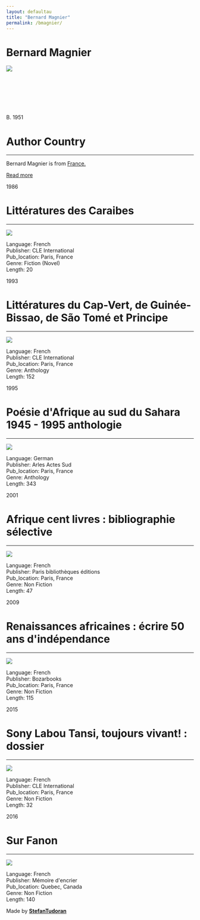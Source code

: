 ```yaml
---
layout: defaultau
title: "Bernard Magnier"
permalink: /bmagnier/
---
```

<!-- partial:index.partial.html -->
<div class="content">
    <h1>Bernard Magnier</h1>
    <div class="quote">
        <div><img src="https://upload.wikimedia.org/wikipedia/commons/thumb/5/5f/BernarD_Manet_BM_Croix_Rouge_32093.jpg/330px-BernarD_Manet_BM_Croix_Rouge_32093.jpg" class="logo"></div>
    </div>
    <div class="timeline">
        <div style="padding-bottom:100px;"></div>
        <div class="block">
            <div class="date right"><p class="right"> B. 1951 </p></div>
            <div class="dot"></div>
            <div class="left first">
            <div class="author_country">
                <h1>Author Country</h1><hr>
          <div class="aclocation">  <p>Bernard Magnier is from <a href="{{ site.baseurl }}/17">France.</a></p></div>
                <div class="acreadmore"><a href="https://www.wikidata.org/wiki/Q44385924" target="_blank">Read more</a></div>
            </div>
            </div>
        </div>
        <div class="block">
            <div class="date left"><p class="left">1986</p></div>
            <div class="dot"></div>
            <div class="right">
                <h1>Littératures des Caraibes</h1><hr>
                <p><img src="https://fr.shopping.rakuten.com/photo/1413186079_L.jpg"></p>
                <p>
                Language: French<br/>
                Publisher: CLE International<br/>
                Pub_location: Paris, France<br/>
                Genre: Fiction (Novel)<br/>
                Length: 20</p>
            </div>
        </div>
        <div class="block">
            <div class="date right"><p class="right">1993</p></div>
            <div class="dot"></div>
            <div class="left hide">
                <h1>Littératures du Cap-Vert, de Guinée-Bissao, de São Tomé et Principe</h1><hr>
                <p><img src="https://cdn.cultura.com/cdn-cgi/image/width=1024/media/pim/TITELIVE/81_9782914043366_1_75.jpg"></p>
                <p>Language: French<br/>
                Publisher: CLE International<br/>
                Pub_location: Paris, France<br/>
                Genre: Anthology<br/>
                Length: 152</p>
            </div>
        </div>
        <div class="block">
            <div class="date left"><p class="left">1995</p></div>
            <div class="dot"></div>
            <div class="right hide">
                <h1>Poésie d'Afrique au sud du Sahara 1945 - 1995 anthologie</h1><hr>
                <p><img src="https://m.media-amazon.com/images/I/31mw91cq1ZL._AC_SY780_.jpg"></p>
                <p>Language: German<br/>
                Publisher: Arles Actes Sud<br/>
                Pub_location: Paris, France<br/>
                Genre: Anthology<br/>
                Length: 343</p>
            </div>
        </div>
        <div class="block">
            <div class="date right"><p class="right">2001</p></div>
            <div class="dot"></div>
            <div class="left hide">
                <h1>Afrique cent livres : bibliographie sélective</h1><hr>
                <p><img src="https://m.media-amazon.com/images/I/41OEj0XVs6L._SX495_BO1,204,203,200_.jpg"></p>
                <p>Language: French<br/>
                Publisher: Paris bibliothèques éditions<br/>
                Pub_location: Paris, France<br/>
                Genre: Non Fiction<br/>
                Length: 47</p>
            </div>
        </div>
        <div class="block">
            <div class="date left"><p class="left">2009</p></div>
            <div class="dot"></div>
            <div class="right hide">
                <h1>Renaissances africaines : écrire 50 ans d'indépendance</h1><hr>
                <p><img src="https://m.media-amazon.com/images/I/81oZGtaYd1L.jpg"></p>
                <p>Language: French<br/>
                Publisher: Bozarbooks<br/>
                Pub_location: Paris, France<br/>
                Genre: Non Fiction<br/>
                Length: 115</p>
            </div>
        </div>
        <div class="block">
            <div class="date right"><p class="right">2015</p></div>
            <div class="dot"></div>
            <div class="left hide">
                <h1>Sony Labou Tansi, toujours vivant! : dossier</h1><hr>
                <p><img src="https://cdn.vectorstock.com/i/preview-1x/48/06/image-preview-icon-picture-placeholder-vector-31284806.jpg"></p>
                <p>Language: French<br/>
                Publisher: CLE International<br/>
                Pub_location: Paris, France<br/>
                Genre: Non Fiction<br/>
                Length: 32</p>
            </div>
        </div>
        <div class="block">
            <div class="date left"><p class="left">2016</p></div>
            <div class="dot"></div>
            <div class="right hide">
                <h1>Sur Fanon</h1><hr>
                <p><img src="https://static.fnac-static.com/multimedia/Images/FR/NR/33/9c/77/7838771/1540-1/tsp20220420060331/Sur-fanon.jpg"></p>
                <p>Language: French<br/>
                Publisher: Mémoire d'encrier<br/>
                Pub_location: Quebec, Canada<br/>
                Genre: Non Fiction<br/>
                Length: 140</p>
            </div>
        </div>
        <div id="footer">
        <p id="copyright">Made by&nbsp;<strong><a href="https://www.linkedin.com/in/nicolae-stefan-tudoran-b02291127/" target="_blank">StefanTudoran</a></strong></p>
    </div>
</div>
